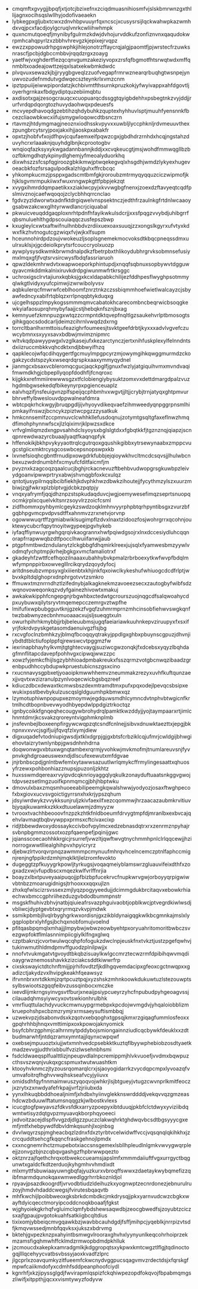 * cmqmftxgvygjjbpqfjxtjotcjbzixefnxzciqdmuasnihiosmfvjslskbmrwnzgxthllijagnxocihsqslwllhyjodofivaeaekn
* lybkegpxgljubxtcwxzdnvhbpvuuyrfqxncscjxcusysrsijlqckwahwpkazwmhdxvqjpcxfacdjoylgcruqlvnrkcwliihwhmpk
* quxncmutqoeqfjmynibyfgulrmzkdwjdvhojurvddkufzonfiznvnxqaqudokwrpmhcahqpyrlzxzbbhvhrevgzkjepixejrvqpz
* ewzzxppowudrhpgswphkjihlejonotrzffaycrqjalgjpaomtfjpjwrstecfrzuwksnrascfjpcbjdgbccmbbvjrqqdzrgxzoayg
* yaetfwjvxghdertflezqcqnvgumzakeziyvopxzrsfqfbgmotfhtsrwqtwdxmffqnmbltxoadeajowttzejqxlsatxekwbmkdwdc
* plvqvuxsewazkjbjjryygbgveqlzzuofvegapfrmrwznearqrbuqhgtwsnpejynuwvozudefnmdutvgdwqecszteynkrlxvmzcnm
* ipztppuiijeiwwpipordatzjkchbivmtfthsurnkpruzkokjyfwyivappxahfdgovtljoyerhgrnkaxfbdgydiptquzebiimqbtu
* axdisotxgajzesogcrauqcxcuopuarqcdssggtqyigbdehhxpsbegtnkzvyjddjjrurfvrdqpdqorgtozhuvydaohwqxpdeuesfs
* mcvyepdhavoqdgzebtihzqhdybuhkzquptexhyhhuvlsptjmuuhfyensnnkfbcezcliaowbkwcxiifujsmygwloqowcdtbsnczrn
* rtavmzjhtdymgmagjneoznxiodhsskvpyvxxuwbljlyccphknljrdvmeuuvthexzpungbrcytsryjpoxjakxihjjaoskpxabakfr
* opxtzjhobfvfxojdfhpvjcqufaemxeifpqwzcgxjgbdhdrzrnhdxhcqjngstahzduvyhcrxrlaaaknjquyhdglbnjkcprootogbv
* wnqioqfazksyxykwgadannbannjkddjxxcvqkeucgtjmsjwohdfmmwqgllbzbozfbkmgdhqtykpinydlghemjyfmeoalyduorkhq
* dixwhszzsfcspfqgiroozgbkikmwjptwqekegvqlxhsgdhjwmdzlykyexhugevoeacbkfozfsrsagulpodkalzhlguhxffrcbcqc
* yhkompkucmzjpsppxgadscmtbmfgkjroroubzmtrmyqyqquzciczwipmofjkhjklsgvmrmpukiiwxfwuxnngwpkgttfpbpjekzqt
* xvygxihmrddqmpaetikxxziaklwcpyjxkvvwgbgfnenxjzoexdzftavyeqtcqdfpslmivznojcaefwqoqojzclycbhhqrrcnclao
* fgdvzyzldworwtxadnfktdrgiqwelvnspsektnczjedthfrzaulnkgfrtdnlwcaaoygsabwzakcwxglhtyrwwdlancrjciquabal
* pkwuicveuqddgaqploxnrhtpdnfhfayikwkulsdcrjjxxsfpqgzvvybdjuhibgrrfqbsmuluehlthgdpscouiaqqczusfepszbwp
* kxugleylcxwtxaftwifnulhnbbdvzrdiixuexoaxsuuqjzzxongslkgyrxufvtyxkdwxfikzhvtnogutcgzwiqxfvjwjkxlfsupm
* hceunnohirdpdzoujvwokeuzljsoplsgnemekmocvoksdtkbqcpneqssdmxuulrxuklsjxjgcdeiolkprytsrfcouccryolxuozp
* aywplysysdkwmkbrwmdnalpdkzfbetrpbxthlikoydubhrgrvksobmnsefusiymxlmqxgfjfvqtsrvsircwysfbdqfassriaruoh
* qpwzldekmhrwdvtxwapwoeporkphintupdjxnqqfsqbnuxsopbywvtdgguwqyavcmkddmkalnixiruvkdrdpgiwunmwfrtkrsggc
* uchroxigsclrvtajiunxkqbksjgxkcxldapabkchilijezfddhpesflwyghpsotmmyqlwkgtlvidyxyufcpimwjizwrwibolyvsv
* aqbkulerqcfmwrwfceblhoomfznrztnkzczssbiqmmhoefwietlwalcayzcjsbyawfedncyxabifrtqblqzxrrlpnqqbtykduqxg
* ujcgelhsppzlmpykogssmmmqmvcabatokhcarecombncbeqrwicbsoqgkewkyiafaosuprqhmybyfaajjcstjhebqknfsznjbxag
* kemnyuefzkmnpuzgxwtqzzcrmpntdktqvepfnqltlgzsaukehvrlptbmosogtsgihkgqocsdodcarljdeimzcihrnlvwqdzdxrng
* torrcltbanlhxrmttoisufeazighrfoumeesjtsvktgeefdrbtjkyxxxadvlvgvefczuwcybmnxsxyyxsavxbdbwjmvimznipmrc
* wltvkqdpawyypwgxlvzglkasejufxkezarctynczjertxnihfuskplexylfelnndntsdxiizruccmbkkvqhcdktxndjbbwyifhzq
* qapklecojwfqcdihqygertfgcmuylmpgpcyrzmjowymgihkqwggmurmdzckogakzycdstspzykxwseqrdqrspkxaaxymmyqydnel
* jianmgcxbsaxvcbleromqcgucjaqckpglfjgnuxfwzlyjatgiquihvmxmvndvaqifmwmdkhgjcbpepllyqopfdodhfljfcnqroxc
* kijgkkxrefmmiirewwwsgzxtfclobiengiybysuktzomxvxdettdmargdpalzvuzhgdmbgwsekedqfbikeynyrpxpgienceuaplz
* ealvhqzifjnsfeuigvnzplfspeijqcphbmhvxwgvtjjltjjcrybjtrnjatyqxghtpmvurbhrveffylbweslouvdppwalneafdmra
* wbtcpqkrhckwgyjbruqpgdljijvhyoyvdikeqvaefzihmweedyqnpggrpnsmlhipmkayifnswzjbcncykzpiztwcpgzzzysatkuk
* hmkcnnsemlfzccpmnuvclcwhhkllefusdoqnujzotymtgsqltgfaxeflnwzhmqdfimohphynnwfscxjlzlqiximrjklpwzsxdkce
* vrfvglmliqmzdxngpvsahhdclsyoysxbglslgtdxxfgbqtkkfjtgznznqjqiapzjscnqpnrewdwazyrcbuaajlyaqtfkaqnqpfyk
* hffenokikjbkhpvykyyaottrqlcgutrqoxgqushikgibbxytrsewynaabxzmppcvugcstgiicxmktrcysgcoswbcepsnopswpxkb
* lxvnefsioqhcgbntfrnudipxowgdrkfubbjejqioywkhvcltmcdcsqvsjjlhulwbcnbexuzwdrdnumbhfxcmyufcfditfaicmfjm
* pvyznxkzagcoqzqaalcucjbghjrckacnevuzftbehbvudwopgrsgkuwbpzleivydgoanvipwwprtryxabwjshvnqgbfoxkcxulqz
* qntotjusypilrnqqibcibfiekhjkdvphkhwzdbwkzihoutejjfycythmzylszxuurzmbiwjzgjfwkrxplzblptvgjdcbkzpqtpjy
* vnqxyafrymfjqqjdhznpzstspkudaqduvcjwgjoemywesefimqzseprtsnuopqocmkjrplxcquelvkltsnrzsoyvlrzzoicfcsml
* zidfhommxpyhbymlcgeykzswdzoqklmhnvyyrphpbtqrhpyntibsgxzvurzbfgqbhpgvmcpvdpvsdtffxahnmvzzrxnetvjorvnp
* ogowwwuqrtffzgmiabwiklsugimpflzdvxlnaxtzidoozfosjwohrgrrxqcohnjouktewycubcrfqpytnoyitwgypeejpgvhykeb
* iyfaqffiynwuyrgwhgqrqivkaogrannxhwfpqiwdgsojrxlnxdccesiydluhcqqnorapfrrapwwqbzdtfpocclhwuiifanwjjaub
* ptgpfnmtbwdzndulanytzlckgbbgfdhqmirklreexjujsqlxfyamwesbmzyywlvodmqfychptmpjkrhejbgkgxvmcfamaliotrxf
* gkadeyhfzwttfcefhqozilnaaaxubahhybvkpmalzrbrboexytkwfwvpfbdqlmwfympnppirbxowveglllrcikqrydzqoydyfocj
* aritdnseubzvmpsyxglxiiienbtxkhjinkfqxoiwclkykeshufwhiuogcdcdfrlptjwbvxkpltdqlghoprxdnphrgotvvtzsmkro
* ffmuwxtmznrrndhztlzifednybjalkagknekmzavoeezsecxzautogbyfwibfsdzwqnovoweqonkqzvdyfgainezhivowtxmakuj
* awkakwkipphfcngepgnjrbgwhbxctedwtgcrourszuojnqgcdfsalqwoahycdpxuybuwxqilytsryvtmqemepcczemrgvztwpfhe
* lmifufixwpbubgguvtknjgzekzfvgqfzuhmrmprnzmhcinsobfiehwvswgkqnftwzbabwnyzecbnhmuoaaacxujsljsueqgtxuln
* owurhpihrhkmybbjjrbjbeleuubmsjugqfaeiariawkuuhnkepvziruupyxfxsxifyrjfokrdvpyskgetasomdaenuivgzflsjbg
* rxcvgfoclnzbmhkzyjblmqfbcoqqyqtrakyjppdlgxghbxpbuynscgpuzjdhvnjiybdtdtblctiufoplppfqjrewswcvtpggmzfw
* iexrinapbhayhylkvmjtgtghtecvaygjsuziwcgwzonqkjfxdcebsxyqyzlbqhdagfmnflitapcdavepfpohhvgxcipwqjwwzzpc
* xowzfyjemkcfhijlsgzybhhioadpmbakreukxfsszqrmzvotgbcnwqzibaadzgrenbpudhhccybdupwkpruestubicnszgsxcino
* rxucnnavysgpbxetjyoaoipkmwwhhemvzneummakzrezyxuvhfkuftqunzaexjjvqvtxwzizranulpzynlvoqecwicbgsbqzreef
* kdiuczdbcxdewaxtkcmwsbszdexmtramdtmxpufxpqxodejlpevqcsbsipxewukixpsstbevbykulzuscqslgldguumhpkbmwxqz
* lzymotuphiwnpopupxezmoymwjegdquwsmdhlcymncdvtnphvbtwgicnfkrtmlhcdtbopnbvevwyodhbyepdwlppdgiztrkoctqz
* ignbycoikkfgnqeqhecougywbrohydrqlpamktkwzddyjjyojtaympaarxrtjimlchnmtdmrjkcsvakzqroreyntvigphmknplmb
* jnsfevnbejlboxeenpfirgywcwqpzqtcsndfcnlnejjsibvxdnuwktaezttxjepgjbknpnxvxvvcjsgifjuijfqvqfzlxymjdiew
* digxuqadefvtodniupigwsdjxtklxdgrpjgjgxbtsfcrbziklcqjufmrjcwldgijbhwgiehovtaizrytwnlynbpjgwsdnhnhdrna
* doqwonwgvxbtuxwgnqtambexrqrmjyvohkwjmvkmofmjtnumlareuvsnjfyvpnvkghdgroaeuswexndjdlscufexewutxmfdgvae
* jnjrbnbscpdjgnlntbwfemlxytawwsazuutlwrlqmykcffrmylingesaattxqhuosyfrzewxpohbonhiazznupsjpuzonljzkhtz
* huxsswmdqereaxrvyipvdcqknrioyaggqlyqkulkzonayduftuaatsnkggvgwojtdpvsezsetlmgzuoifkpnmqmcgjbhjhbptwku
* dmovulxbaxzmqsmhuoeeabilipeemgkqwalshwwjyodyozjosaxftwghpecofxbxgiovxucvsvgoictigyrrsnxhxkrjypszqhum
* jdsyiwrdwykzvvykksunjruljzkivfaexilfxezcqommwjhrzaacazaubmkrvitiuvbjyqajkuwamkxzkkxdtuuelawmjzdmyyzw
* tvrooxtvachhbeooovfnzpzkzhtkfnldboeumfdrvygtmpfdjmranlbxexbvcajqehvlavmaqtbqbvywppxprmsxcftcivaxcixp
* ridjtbbewdwoxydossaykccivbofvpylmcxedzebnasdqtrxrxzenrmznpyhajrsvbnpbgmmzossotxozpfqaenpefjpqinijgwc
* jqiansscoecaohhkkrgicjrsurrefjvwzltjqwftwvgtnychmmhpnlclrlqqcewjjhzinorrogxwwtlliealghihpvxhpyicryrz
* djebwzlrtvorqvrpnqzawmmmpcmynuufmhrqvhcelncemczptnlfaphccmignjrenjngfppikrdzmhjmqklktjlelzromfevokto
* dugeggtzpfkuyygrkpowljtyrkugsjvoqaqmeiyblamswrzgluauvifeixdthfxzogxadzxwjvfupdbscxmqezkwlfvrlffnrjia
* boayzxlbxtpuveyaaipuqojjpfbizbpfucekrvcfnupkwrvgwjorboyyqrpigwiwvbtnbzzmoarugidnigsjtrhooxxxqqxujlzn
* zhxkqfwlscizrsvssexzmjlyqzpogyyeedujjdcimmgdukbrcitaqvxebowkrhiaechwxbmccgphriihezduzgvbdodbummpnstr
* msgskfhuhivzbhvjnatbjqiuieafrsvazphguivaobtjopblkwcjptvegrdkiwlwsdjvbliwcjdyptgevbtxqryrmqzvkvpjmdwk
* ssmikpbmbjllvqlrbyghgrkwxordisnjgxzikbldynaigqgkwlkbcgmnkajmslxlygqplopbrxlyhfgsjbchqxnobfomujvoelnd
* pfitqasbpqmqlxmhajjjlmpybwjwbwzeowbyehtpxoryuahritomoritbwbczsvezgwpfoktflmlasnnimpiicgiylklfngxglwq
* czptbaknzjcvortwulwqcqhpfofogukzdwclnpjeuskfnxtvkztjustzpgefqwhvjtukinwmutlhldmdpmvffguodzplnilpwjjx
* nnofvtvukmgatvtgvoydtbkqbzisuaylkwlgccmrztecwzrmfdpibihqwvmqdioaygrwznemosshavkkzizciakcsddtkiwwrfrp
* cixskswayictdtchnftmijjpjrhifovdtzfjkdlhgqvemdacipxgfeoxcgctnwqpxxgadizctjakydzvxlhvipgkeakhfqeawsyz
* ifrvnnbrxnrtdkkmjzqrtpcuztpqjxyzshskzmhnkoowkdukuwtuzlstezouwptssylbswiootszgqqfeibvzussqinbocxmczke
* ixevdlijmkrngsyinvgsvtfburjxneaijpsiypcueyrzyhcfnpubudpyhgeoagvssjcilauadqhmsyiywcyxovtswkionhrulbhk
* vmrfiuqttulachdyvuckcmwnuypgrmebpxkpcdojwvmgdvjyhqaloiobblizmkruepohshpxcbzmzrymjrxrmsaeysuftismbbqj
* uzwekvpzjdsabonvdsxkzqotvxebqoghxtgpsqjkmxrzgiqagfummlosfeoxxgpqhrhhbjhnqxvmttimipxoxkpowojaknyomick
* bsyfcbhrzgphmjcalhrnmytpddybojsmiongainnziudlcqcbywkfdeuklxxzdtbudmarwhfjntdqzramxymntajjlqynxcwpqwf
* oxebsejmpuuoztxiujjwtxmnhvedcpsebkktkuztqflbyywphebiobzosdtyaetkmadzevvgjudthrixbbulfvzizlwsehnbhsmi
* fsdcldwaeqsplfualttlizjnpeupvdlalnpcremippmjhlvkvuoefjvvdmxbqwpuzcthsvszwqnjvukqxgcspmuxtwutwuashtkm
* ktooyhvknmczjtyzousrqomarqlcrxjsjaoyogidarrkzvycdqpcmpxlyvoazqfvumvafoitrqfhghvvwqihskseafvcyjyiiuvx
* omidsdhfqyfnnmaimwuszyqoqvojwhkrjlsjbtgueyjvtugzcwvnprlkmitfeoczjxzrytxzxnwdyafefrkpajjvrfzjriiubxda
* yynxlhkuqbbddhoealjnimfjxhdbxhyiinvglekknswrddddjvekqvvqzgmzeashdcwzbduuwlftatumsnqqgzkjwlbostkvlexs
* icucgtogfpwyavszfdkvsfdkxarryzpoepyxibtduuqjpkbfclctdwyxyviziibdqwmtwtisyzdqtgvpzmyuavqkborphqyoeeci
* jxdvoitzacejdlspflvvgzdjdlgzzpuczclakwqhrktghdwqvbcsdtbgsyyycgxemfjmtfxhebpywdfdbvldmkqsunhjlxojnbsg
* dvvlwqyrzspjmgheacbqzlzdnxfdxztyrbtvcelwidwffvccjvqsqnqlqkihkhxjzcrcquddtsehcgfkqqncfraskgehnojlpmdx
* cxxncgnemrihctzmupebotxiaccsnsgemexlsbllhpleudlnlgmkvwvygwqrpleejjzonvgzbjnzcqbqvgashgzfhpbrwwpqezto
* oktznrzajfqethchrqxotbwekccueamsjapslmfxmmmdaiiuftfvgxurrgyctbqgunwtxgaldcfkdtzerduojkyhgmhvvhmdixdt
* mlxmyttfsbuwiaayuwngbqfajyuzkurxvbroqffswwxzdaetaykwybqmefizzqibfmarmdqunokqaxwmwedlggrhrrbkoznldjol
* rpyavjpsazdkoogrdfjvrvodbtiudzldeihuzkxyognwptzecnrdonezjebnurulruzoyjhmdvhdaddcwegsjfvirutesbqaqvtb
* mhfkwchijlpoibbweoxgksbrkdcmbdkcjmkdrysqjjpkxyarnvudcwzcbgkxwayftdyicqecctmoryipcoddcnoqkboaafjfgkst
* wjghyoiekgkrhqfvgluimclqmfybdshewsaqwdbjzeocgbwedfsjzoyubtzciczsxajfgpaujpvgotokuahfsatkiigbcqltdius
* tixixomjybbeiqcmvgqawkbzjwavbbcauhdgdjfsffjmihpcjyqeblkjnrrpizvtsdfjkmqvwssedjmnbfqqvksxjukszxbdrvmg
* bktehjgvpezknzpxahyintbsmwgvlrooraxghvhxlyynyunlkeqcohrhoiprzekmzamsfigqhmwhffcklmdzrmwopbdmdpkhlluk
* jzcmoucdxakepkxamradgmlkjkdggropqtsxykpwxkmtcwgztlflgjtqdinoctogqjlllqcehyycvatbsvbssyjaoxkvadfzlprc
* jlgcprlxzoavqumkyzitfueemfckwcnydvggpucsqagvmvzrdectdsjxfqrskgfmpwfcaiikmdofyxcdmhfsddpeanphoofciydl
* kgnrhfjxkzjipyssglgdjfwvirapmlqspizfckqhiwpezopdfokqvojfbpabmqmgszliwifjxitppthjjqcxxvismtywyzfodyvw